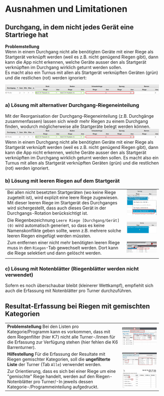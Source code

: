 # Ausnahmen und Limitationen

## Durchgang, in dem nicht jedes Gerät eine Startriege hat

**Problemstellung**\
Wenn in einem Durchgang nicht alle benötigten Geräte mit einer Riege als Startgerät verknüpft werden (weil es z.B. nicht genügend Riegen gibt), dann kann die App nicht erkennen, welche Geräte ausser den als Startgerät verknüpften im Durchgang wirklich geturnt werden sollen.\
Es macht also ein Turnus mit allen als Startgerät verknüpften Geräten (grün) und die restlichen (rot) werden ignoriert:

![](<../../assets/not-all-startgeraete-assigned-issue.png>)

### a) Lösung mit alternativer Durchgang-Riegeneinteilung

Mit der Reorganisation der Durchgang-Riegeneinteilung (z.B. Durchgänge zusammenfassen) lassen sich wiedr mehr Riegen zu einem Durchgang finden, wodurch möglicherweise alle Startgeräte belegt werden können. ![](<../../assets/not-all-startgeraete-assigned-issue.png>) Wenn in einem Durchgang nicht alle benötigten Geräte mit einer Riege als Startgerät verknüpft werden (weil es z.B. nicht genügend Riegen gibt), dann kann die App nicht erkennen, welche Geräte ausser den als Startgerät verknüpften im Durchgang wirklich geturnt werden sollen. Es macht also ein Turnus mit allen als Startgerät verknüpften Geräten (grün) und die restlichen (rot) werden ignoriert.

### b) Lösung mit leeren Riegen auf dem Startgerät

|                                                                                                                                                                                                                                                                    |                                                        |
| ------------------------------------------------------------------------------------------------------------------------------------------------------------------------------------------------------------------------------------------------------------------ | ------------------------------------------------------ |
| Bei allen nicht besetzten Startgeräten (wo keine Riege zugeteilt ist), wird explizit eine leere Riege zugewiesen. Mit dieser leeren Riege im Startgerät des Durchganges wird sichergestellt, dass auch dieses Gerät in der Durchgangs-Rotation berücksichtigt ist. | ![](../../assets/durchgang-leere-startriege-fix.png)   |
| Die Riegenbezeichnung `Leere Riege [Durchgang/Gerät] (0)` wird automatisch generiert, so dass es keine Namenskonflikte geben sollte, wenn z.B. mehrere solche leeren Riegen eingefügt werden müssten.                                                              | ![](../../assets/durchgang-leere-startriege-fixed.png) |
| Zum entfernen einer nicht mehr benötigten leeren Riege muss in den `Riegen`-Tab gewechselt werden. Dort kann die Riege selektiert und dann gelöscht werden.                                                                                                        | ![](../../assets/remove-empty-squad.png)               |
|                                                                                                                                                                                                                                                                    |                                                        |

### c) Lösung mit Notenblätter (Riegenblätter werden nicht verwendet)

Sofern es noch überschaubar bleibt (kleinerer Wettkampf), empfiehlt sich auch die Erfassung mit Notenblätter pro Turner durchzuführen.

## Resultat-Erfassung bei Riegen mit gemischten Kategorien

|                                                                                                                                                                                                                     |                                                           |
| ------------------------------------------------------------------------------------------------------------------------------------------------------------------------------------------------------------------- | --------------------------------------------------------- |
| **Problemstellung** Bei den Listen pro Kategorie/Programm kann es vorkommen, dass mit dem Riegenfilter (hier K7) nicht alle Turner-/Innen für die Erfassung zur Verfügung stehen (hier fehlen die K6 Barrenturner). | ![](<../../assets/gemischte-kategorien-issue2.png>)   |
| **Hilfestellung** Für die Erfassung der Resultate mit Riegen gemischter Kategorien, soll die **ungefilterte Liste** der Turner (Tab `Alle`) verwendet werden.                                                       | ![](<../../assets/gemischte-kategorien-solution.png>) |
| Zur Orientierung, dass es sich bei einer Riege um eine "gemischte" Riege handelt, werden auf den Riegen-Notenblätter pro Turner/-In jeweils dessen Kategorie-/Programmeinteilung aufgedruckt.                       | ![](<../../assets/gemischte-kategorien-issue.png>)    |
